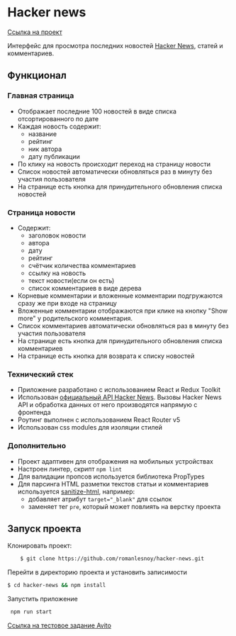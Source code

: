 # Hacker news

[Ссылка на проект](hacker-news-ui-clone.netlify.app)

Интерфейс для просмотра последних новостей [Hacker News](https://news.ycombinator.com/news), статей и комментариев.

## Функционал

### Главная страница

-   Отображает последние 100 новостей в виде списка отсортированного по дате
-   Каждая новость содержит:
    -   название
    -   рейтинг
    -   ник автора
    -   дату публикации
-   По клику на новость происходит переход на страницу новости
-   Список новостей автоматически обновляться раз в минуту без участия пользователя
-   На странице есть кнопка для принудительного обновления списка новостей

### Страница новости

-   Содержит:
    -   заголовок новости
    -   автора
    -   дату
    -   рейтинг
    -   счётчик количества комментариев
    -   ссылку на новость
    -   текст новости(если он есть)
    -   список комментариев в виде дерева
-   Корневые комментарии и вложенные комментарии подгружаются сразу же при входе на страницу
-   Вложенные комментарии отображаются при клике на кнопку "Show more" у родительского комментария.
-   Список комментариев автоматически обновляться раз в минуту без участия пользователя
-   На странице есть кнопка для принудительного обновления списка комментариев
-   На странице есть кнопка для возврата к списку новостей

### Технический стек

-   Приложение разработано с использованием React и Redux Toolkit
-   Использован [официальный API Hacker News](https://github.com/HackerNews/API). Вызовы Hacker News API и обработка данных от него производятся напрямую с фронтенда
-   Роутинг выполнен с использованием React Router v5
-   Использован css modules для изоляции стилей

### Дополнительно

-   Проект адаптивен для отображения на мобильных устройствах
-   Настроен линтер, скрипт `npm lint`
-   Для валидации пропсов используется библиотека PropTypes
-   Для парсинга HTML разметки текстов статьи и комментариев используется [sanitize-html](https://www.npmjs.com/package/sanitize-html), например:
    -   добавляет атрибут `target="_blank"` для ссылок
    -   заменяет тег `pre`, который может повлиять на верстку проекта


## Запуск проекта

Клонировать проект:

```bash
    $ git clone https://github.com/romanlesnoy/hacker-news.git
```
Перейти в директорию проекта и установить записимости
```bash 
$ cd hacker-news && npm install
```
Запустить приложение
```bash
 npm run start 
 ```


[Ссылка на тестовое задание Avito](https://github.com/avito-tech/sx-frontend-trainee-assignment/blob/main/README.md)
